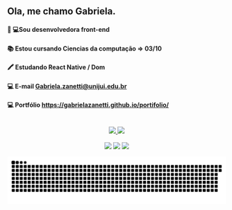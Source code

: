 ## Ola, me chamo Gabriela.
####  👩‍ 💻Sou desenvolvedora front-end
####  📚 Estou cursando Ciencias da computação => 03/10
####  🖍 Estudando React Native / Dom
####  💻 E-mail Gabriela.zanetti@unijui.edu.br
####  💻 Portfólio https://gabrielazanetti.github.io/portifolio/
<br>
<div align="center">
  <a href="https://github.com/GabrielaZanetti">
    <img height="165em" src="https://github-readme-stats.vercel.app/api?username=GabrielaZanetti&show_icons=true&theme=radical"/>
    <img height="165em" src="https://github-readme-stats.vercel.app/api/top-langs/?username=GabrielaZanetti&layout=compact&theme=radical"/>
  </a>
</div>
<br>
<div align="center">
  <a href="https://instagram.com/gabiirz" target="_blank"><img src="https://img.shields.io/badge/-Instagram-%23E4405F?style=for-the-badge&logo=instagram&logoColor=white" target="_blank"></a>
  <a href = "mailto:Gabriela.zanetti@unijui.edu.br"><img src="https://img.shields.io/badge/-Gmail-%23333?style=for-the-badge&logo=gmail&logoColor=white" target="_blank"></a>
  <a href="https://www.linkedin.com/in/gabriela-zanetti-88a0401b5" target="_blank"><img src="https://img.shields.io/badge/-LinkedIn-%230077B5?style=for-the-badge&logo=linkedin&logoColor=white" target="_blank"></a>
</div>



<div align="center">
  
  ![Snake animation](https://github.com/GabrielaZanetti/GabrielaZanetti/blob/output/github-contribution-grid-snake.svg)

</div>
